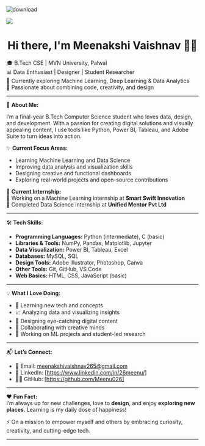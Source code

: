 ![download](https://github.com/geohot/tinygrad/assets/137403538/82f3c7fc-33e0-42e9-978d-6b10ba5d183a)

![](https://raw.githubusercontent.com/halfrost/halfrost/master/icons/header_.png)


<h1 align="center">Hi there, I'm Meenakshi Vaishnav 👋🏻</h1>

🎓 B.Tech CSE | MVN University, Palwal  
📊 Data Enthusiast | Designer | Student Researcher  
🌱 Currently exploring Machine Learning, Deep Learning & Data Analytics  
🎨 Passionate about combining code, creativity, and design

---

🌟 **About Me:**

I’m a final-year B.Tech Computer Science student who loves data, design, and development. With a passion for creating digital solutions and visually appealing content, I use tools like Python, Power BI, Tableau, and Adobe Suite to turn ideas into action.

✨ **Current Focus Areas:**  
- Learning Machine Learning and Data Science  
- Improving data analysis and visualization skills  
- Designing creative and functional dashboards  
- Exploring real-world projects and open-source contributions

📌 **Current Internship:**  
💼 Working on a Machine Learning internship at **Smart Swift Innovation**  
🧪 Completed Data Science internship at **Unified Mentor Pvt Ltd**

---

🛠️ **Tech Skills:**

- **Programming Languages:** Python (intermediate), C (basic)  
- **Libraries & Tools:** NumPy, Pandas, Matplotlib, Jupyter  
- **Data Visualization:** Power BI, Tableau, Excel  
- **Databases:** MySQL, SQL  
- **Design Tools:** Adobe Illustrator, Photoshop, Canva  
- **Other Tools:** Git, GitHub, VS Code  
- **Web Basics:** HTML, CSS, JavaScript (basic)

---

💡 **What I Love Doing:**

- 🧠 Learning new tech and concepts  
- 📈 Analyzing data and visualizing insights  
- 🎨 Designing eye-catching digital content  
- 🤝 Collaborating with creative minds  
- 🧪 Working on ML projects and student-led research

---

📬 **Let’s Connect:**

- 📧 Email: meenakshivaishnav265@gmail.com  
- 💼 LinkedIn: [https://www.linkedin.com/in/26meenu/]  
- 🧑‍💻 GitHub: [https://github.com/Meenu026]

---

❤️ **Fun Fact:**  
I’m always up for new challenges, love to **design**, and enjoy **exploring new places**. Learning is my daily dose of happiness!

⚡ On a mission to empower myself and others by embracing curiosity, creativity, and cutting-edge tech.

---

<!-- Optional GitHub Stats Section -->
<!--
<p align="center">
  <img src="https://github-readme-stats.vercel.app/api?username=YourGitHubUsername&show_icons=true&theme=radical" alt="Meenakshi's GitHub Stats" />
</p>
-->
